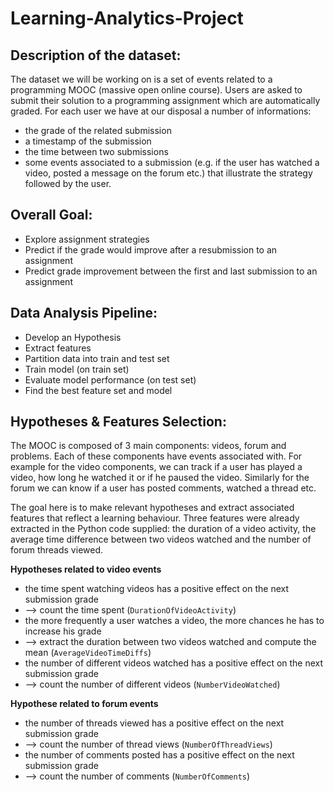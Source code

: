 # Learning-Analytics-Project

## Description of the dataset:
The dataset we will be working on is a set of events related to a programming MOOC (massive open online course). Users are asked to submit their solution to a programming assignment which are automatically graded. For each user we have at our disposal a number of informations:
* the grade of the related submission
* a timestamp of the submission
* the time between two submissions
* some events associated to a submission (e.g. if the user has watched a video, posted a message on the forum etc.) that illustrate the strategy followed by the user.


## Overall Goal:
* Explore assignment strategies
* Predict if the grade would improve after a resubmission to an assignment
* Predict grade improvement between the first and last submission to an assignment 

## Data Analysis Pipeline:
* Develop an Hypothesis
* Extract features
* Partition data into train and test set
* Train model (on train set)
* Evaluate model performance (on test set)
* Find the best feature set and model

## Hypotheses & Features Selection:
The MOOC is composed of 3 main components: videos, forum and problems. Each of these components have events associated with.
For example for the video components, we can track if a user has played a video, how long he watched it or if he paused the video. Similarly for the forum we can know if a user has posted comments, watched a thread etc.
 
 The goal here is to make relevant hypotheses and extract associated features that reflect a learning behaviour. Three features were already extracted in the Python code supplied: the duration of a video activity, the average time difference between two videos watched and the number of forum threads viewed.
 
__Hypotheses related to video events__
* the time spent watching videos has a positive effect on the next submission grade
 * --> count the time spent (`DurationOfVideoActivity`)
* the more frequently a user watches a video, the more chances he has to increase his grade
 * --> extract the duration between two videos watched and compute the mean (`AverageVideoTimeDiffs`)
* the number of different videos watched has a positive effect on the next submission grade
 * --> count the number of different videos (`NumberVideoWatched`)
 
__Hypothese related to forum events__
* the number of threads viewed has a positive effect on the next submission grade
 * --> count the number of thread views (`NumberOfThreadViews`)
* the number of comments posted has a positive effect on the next submission grade
 * --> count the number of comments (`NumberOfComments`)
